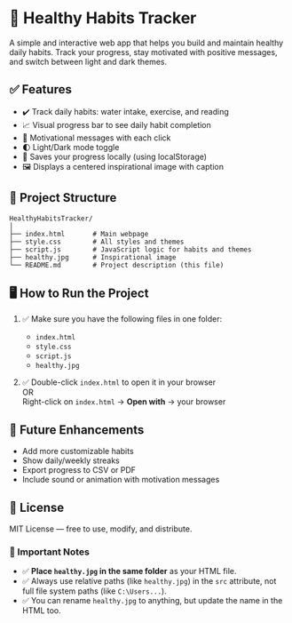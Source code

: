 # 🌿 Healthy Habits Tracker

A simple and interactive web app that helps you build and maintain healthy daily habits. Track your progress, stay motivated with positive messages, and switch between light and dark themes.


## ✅ Features

- ✔️ Track daily habits: water intake, exercise, and reading
- 📈 Visual progress bar to see daily habit completion
- 💬 Motivational messages with each click
- 🌓 Light/Dark mode toggle
- 💾 Saves your progress locally (using localStorage)
- 🖼️ Displays a centered inspirational image with caption


## 🔧 Project Structure

```
HealthyHabitsTracker/
│
├── index.html       # Main webpage
├── style.css        # All styles and themes
├── script.js        # JavaScript logic for habits and themes
├── healthy.jpg      # Inspirational image
└── README.md        # Project description (this file)

````

## 🖥️ How to Run the Project

1. ✅ Make sure you have the following files in one folder:
   - `index.html`
   - `style.css`
   - `script.js`
   - `healthy.jpg`

2. ✅ Double-click `index.html` to open it in your browser  
   OR  
   Right-click on `index.html` → **Open with** → your browser


## 📝 Future Enhancements

* Add more customizable habits
* Show daily/weekly streaks
* Export progress to CSV or PDF
* Include sound or animation with motivation messages


## 📄 License

MIT License — free to use, modify, and distribute.

### 📌 Important Notes

- ✅ **Place `healthy.jpg` in the same folder** as your HTML file.
- ✅ Always use relative paths (like `healthy.jpg`) in the `src` attribute, not full file system paths (like `C:\Users...`).
- ✅ You can rename `healthy.jpg` to anything, but update the name in the HTML too.

